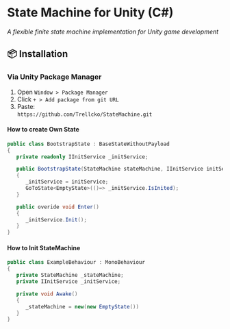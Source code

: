 # State Machine for Unity (C#)

*A flexible finite state machine implementation for Unity game development*

## 📦 Installation

### Via Unity Package Manager
1. Open `Window > Package Manager`
2. Click `+ > Add package from git URL`
3. Paste:  
   `https://github.com/Trellcko/StateMachine.git`

#### How to create Own State

```csharp
public class BootstrapState : BaseStateWithoutPayload
{
   private readonly IInitService _initService;

   public BootstrapState(StateMachine stateMachine, IInitService initService) : base(stateMachine)
   {
      _initService = initService;
      GoToState<EmptyState>(()=> _initService.IsInited);  
   }

   public overide void Enter()
   {
      _initService.Init();
   }
}
```

#### How to Init StateMachine

```csharp
public class ExampleBehaviour : MonoBehaviour
{
   private StateMachine _stateMachine;
   private IInitService _initService;

   private void Awake()
   {
      _stateMachine = new(new EmptyState())
   }
}
```
